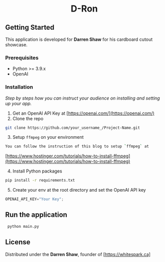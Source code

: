 
<div align="center">
  <h1 align="center">D-Ron</h1>
</div>

<!-- GETTING STARTED -->
## Getting Started

This application is developed for **Darren Shaw** for his cardboard cutout showcase.

### Prerequisites

* Python >= 3.9.x
* OpenAI

### Installation

_Step by steps how you can instruct your audience on installing and setting up your app._

1. Get an OpenAI API Key at [https://openai.com/](https://openai.com/)
2. Clone the repo
  ```sh
  git clone https://github.com/your_username_/Project-Name.git
  ```
3. Setup `ffmpeg` on your environment
  ```sh
  You can follow the instruction of this blog to setup `ffmpeg` at
  ```
  [https://www.hostinger.com/tutorials/how-to-install-ffmpeg](https://www.hostinger.com/tutorials/how-to-install-ffmpeg)
  
4. Install Python packages
  ```sh
  pip install -r requirements.txt
  ```
5. Create your env at the root directory and set the OpenAI API key
  ```js
  OPENAI_API_KEY="Your Key";
  ```

## Run the application
  ```sh
   python main.py
   ```

## License

Distributed under the **Darren Shaw**, founder of [https://whitespark.ca]
